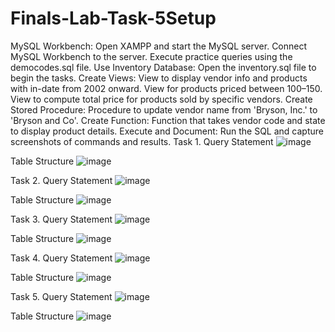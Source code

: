 # Finals-Lab-Task-5Setup
MySQL Workbench:
Open XAMPP and start the MySQL server.
Connect MySQL Workbench to the server.
Execute practice queries using the democodes.sql file.
Use Inventory Database:
Open the inventory.sql file to begin the tasks.
Create Views:
View to display vendor info and products with in-date from 2002 onward.
View for products priced between 100–150.
View to compute total price for products sold by specific vendors.
Create Stored Procedure:
Procedure to update vendor name from 'Bryson, Inc.' to 'Bryson and Co'.
Create Function:
Function that takes vendor code and state to display product details.
Execute and Document:
Run the SQL and capture screenshots of commands and results.
Task 1. Query Statement
![image](https://github.com/user-attachments/assets/3809f7ae-f9a0-4d58-8b7b-a4544eb4cea4)

Table Structure
![image](https://github.com/user-attachments/assets/80508b8b-71b5-427a-8f57-917075feaf94)


Task 2. Query Statement
![image](https://github.com/user-attachments/assets/3c09127c-f6d6-4467-9451-5244a09d3796)

Table Structure
![image](https://github.com/user-attachments/assets/e1c47503-cfcd-41ac-928f-0dff89f9e55d)

Task 3. Query Statement
![image](https://github.com/user-attachments/assets/3cb453b2-f496-4bd5-a587-de35aa82ee9d)

Table Structure
![image](https://github.com/user-attachments/assets/a92a7fd6-131e-4127-b776-298bce539d68)

Task 4. Query Statement
![image](https://github.com/user-attachments/assets/dd9c5909-73c9-45f2-b352-ebba8f595cdc)

Table Structure
![image](https://github.com/user-attachments/assets/6b53c7ae-2fc7-4c3a-adb6-a092b35433c2)

Task 5. Query Statement
![image](https://github.com/user-attachments/assets/705fff24-aa2b-4136-8c0a-4a39d6539af2)

Table Structure
![image](https://github.com/user-attachments/assets/f95ee258-69ba-4665-93ff-1950cca1349e)










